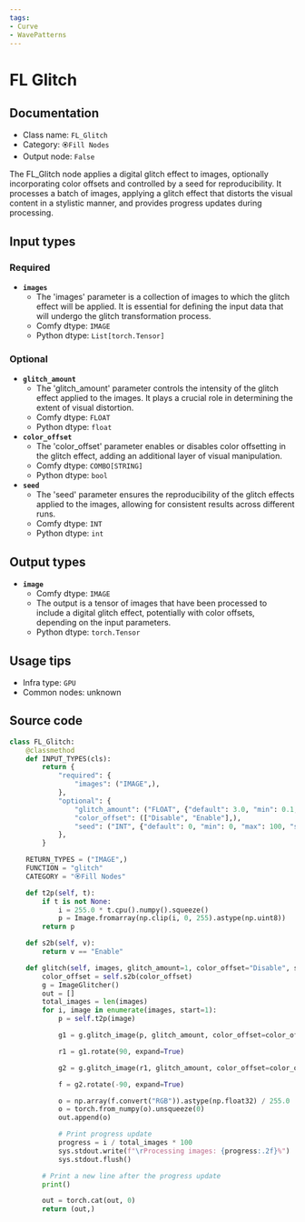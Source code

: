 ```yaml
---
tags:
- Curve
- WavePatterns
---
```


# FL Glitch
## Documentation
- Class name: `FL_Glitch`
- Category: `🏵️Fill Nodes`
- Output node: `False`

The FL_Glitch node applies a digital glitch effect to images, optionally incorporating color offsets and controlled by a seed for reproducibility. It processes a batch of images, applying a glitch effect that distorts the visual content in a stylistic manner, and provides progress updates during processing.
## Input types
### Required
- **`images`**
    - The 'images' parameter is a collection of images to which the glitch effect will be applied. It is essential for defining the input data that will undergo the glitch transformation process.
    - Comfy dtype: `IMAGE`
    - Python dtype: `List[torch.Tensor]`
### Optional
- **`glitch_amount`**
    - The 'glitch_amount' parameter controls the intensity of the glitch effect applied to the images. It plays a crucial role in determining the extent of visual distortion.
    - Comfy dtype: `FLOAT`
    - Python dtype: `float`
- **`color_offset`**
    - The 'color_offset' parameter enables or disables color offsetting in the glitch effect, adding an additional layer of visual manipulation.
    - Comfy dtype: `COMBO[STRING]`
    - Python dtype: `bool`
- **`seed`**
    - The 'seed' parameter ensures the reproducibility of the glitch effects applied to the images, allowing for consistent results across different runs.
    - Comfy dtype: `INT`
    - Python dtype: `int`
## Output types
- **`image`**
    - Comfy dtype: `IMAGE`
    - The output is a tensor of images that have been processed to include a digital glitch effect, potentially with color offsets, depending on the input parameters.
    - Python dtype: `torch.Tensor`
## Usage tips
- Infra type: `GPU`
- Common nodes: unknown


## Source code
```python
class FL_Glitch:
    @classmethod
    def INPUT_TYPES(cls):
        return {
            "required": {
                "images": ("IMAGE",),
            },
            "optional": {
                "glitch_amount": ("FLOAT", {"default": 3.0, "min": 0.1, "max": 10.0, "step": 0.01}),
                "color_offset": (["Disable", "Enable"],),
                "seed": ("INT", {"default": 0, "min": 0, "max": 100, "step": 1}),
            },
        }

    RETURN_TYPES = ("IMAGE",)
    FUNCTION = "glitch"
    CATEGORY = "🏵️Fill Nodes"

    def t2p(self, t):
        if t is not None:
            i = 255.0 * t.cpu().numpy().squeeze()
            p = Image.fromarray(np.clip(i, 0, 255).astype(np.uint8))
        return p

    def s2b(self, v):
        return v == "Enable"

    def glitch(self, images, glitch_amount=1, color_offset="Disable", seed=0):
        color_offset = self.s2b(color_offset)
        g = ImageGlitcher()
        out = []
        total_images = len(images)
        for i, image in enumerate(images, start=1):
            p = self.t2p(image)

            g1 = g.glitch_image(p, glitch_amount, color_offset=color_offset, seed=seed)

            r1 = g1.rotate(90, expand=True)

            g2 = g.glitch_image(r1, glitch_amount, color_offset=color_offset, seed=seed)

            f = g2.rotate(-90, expand=True)

            o = np.array(f.convert("RGB")).astype(np.float32) / 255.0
            o = torch.from_numpy(o).unsqueeze(0)
            out.append(o)

            # Print progress update
            progress = i / total_images * 100
            sys.stdout.write(f"\rProcessing images: {progress:.2f}%")
            sys.stdout.flush()

        # Print a new line after the progress update
        print()

        out = torch.cat(out, 0)
        return (out,)

```
